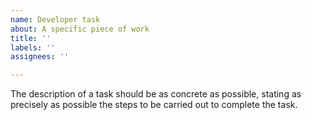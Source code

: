 ```yaml
---
name: Developer task
about: A specific piece of work
title: ''
labels: ''
assignees: ''

---
```


The description of a task should be as concrete as possible, stating
as precisely as possible the steps to be carried out to complete the
task.
